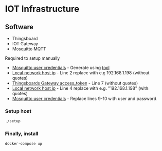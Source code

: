 # IOT Infrastructure

## Software

- Thingsboard
- IOT Gateway 
- Mosquitto MQTT

Required to setup manually

- [Mosquitto user credentials][m-conf] - Generate using [tool][m-tool]
- [Local network host ip][gw-to-tb] - Line 2 replace with e.g 192.168.1.198 (without quotes)
- [Thingsboards Gateway access_token][gw-to-tb] - Line 7 (without quotes)
- [Local network host ip][gw-to-gw] - Line 4 replace with e.g. "192.168.1.198" (with quotes)
- [Mosquitto user credentials][gw-to-gw] - Replace lines 9-10 with user and password. 

### Setup host
```sh
./setup
```
### Finally, install 
```sh
docker-compose up
```

[m-conf]: <https://github.com/aPoluden/iot-infra/tree/main/mosquitto-conf/passwd>
[m-tool]: <https://mosquitto.org/man/mosquitto_passwd-1.html>
[gw-to-tb]: <https://github.com/aPoluden/iot-infra/tree/main/tb-gateway-conf/tb_gateway.yaml>
[gw-to-gw]: <https://github.com/aPoluden/iot-infra/tree/main/tb-gateway-conf/mqtt.json>
